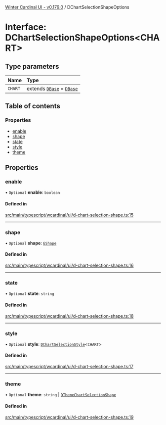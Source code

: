[Winter Cardinal UI - v0.179.0](../index.md) / DChartSelectionShapeOptions

# Interface: DChartSelectionShapeOptions<CHART\>

## Type parameters

| Name | Type |
| :------ | :------ |
| `CHART` | extends [`DBase`](../classes/DBase.md) = [`DBase`](../classes/DBase.md) |

## Table of contents

### Properties

- [enable](DChartSelectionShapeOptions.md#enable)
- [shape](DChartSelectionShapeOptions.md#shape)
- [state](DChartSelectionShapeOptions.md#state)
- [style](DChartSelectionShapeOptions.md#style)
- [theme](DChartSelectionShapeOptions.md#theme)

## Properties

### enable

• `Optional` **enable**: `boolean`

#### Defined in

[src/main/typescript/wcardinal/ui/d-chart-selection-shape.ts:15](https://github.com/winter-cardinal/winter-cardinal-ui/blob/v0.179.0/src/main/typescript/wcardinal/ui/d-chart-selection-shape.ts#L15)

___

### shape

• `Optional` **shape**: [`EShape`](EShape.md)

#### Defined in

[src/main/typescript/wcardinal/ui/d-chart-selection-shape.ts:16](https://github.com/winter-cardinal/winter-cardinal-ui/blob/v0.179.0/src/main/typescript/wcardinal/ui/d-chart-selection-shape.ts#L16)

___

### state

• `Optional` **state**: `string`

#### Defined in

[src/main/typescript/wcardinal/ui/d-chart-selection-shape.ts:18](https://github.com/winter-cardinal/winter-cardinal-ui/blob/v0.179.0/src/main/typescript/wcardinal/ui/d-chart-selection-shape.ts#L18)

___

### style

• `Optional` **style**: [`DChartSelectionStyle`](../index.md#dchartselectionstyle)<`CHART`\>

#### Defined in

[src/main/typescript/wcardinal/ui/d-chart-selection-shape.ts:17](https://github.com/winter-cardinal/winter-cardinal-ui/blob/v0.179.0/src/main/typescript/wcardinal/ui/d-chart-selection-shape.ts#L17)

___

### theme

• `Optional` **theme**: `string` \| [`DThemeChartSelectionShape`](DThemeChartSelectionShape.md)

#### Defined in

[src/main/typescript/wcardinal/ui/d-chart-selection-shape.ts:19](https://github.com/winter-cardinal/winter-cardinal-ui/blob/v0.179.0/src/main/typescript/wcardinal/ui/d-chart-selection-shape.ts#L19)
